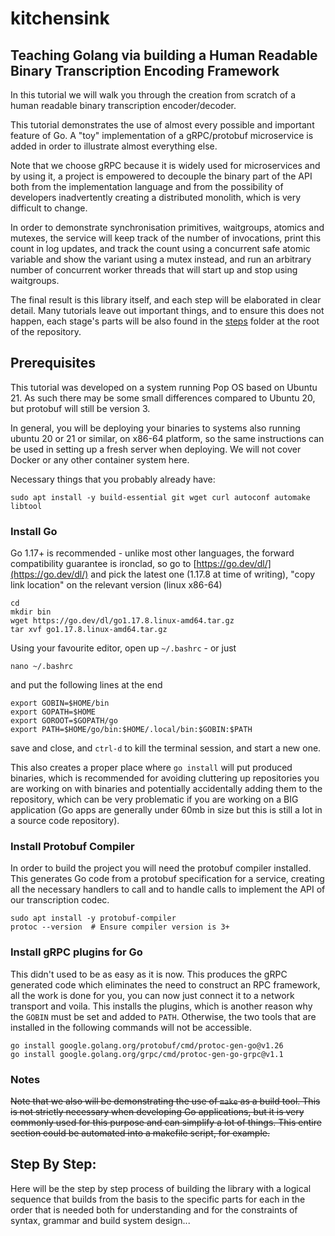 # kitchensink

## Teaching Golang via building a Human Readable Binary Transcription Encoding Framework

In this tutorial we will walk you through the creation from scratch of a human
readable binary transcription encoder/decoder.

This tutorial demonstrates the use of almost every possible and important
feature of Go. A "toy" implementation of a gRPC/protobuf microservice is added
in order to illustrate almost everything else.

Note that we choose gRPC because it is widely used for microservices and by 
using it, a project is empowered to decouple the binary part of the API both 
from the implementation language and from the possibility of developers 
inadvertently creating a distributed monolith, which is very difficult to 
change.

In order to demonstrate synchronisation primitives, waitgroups, atomics and
mutexes, the service will keep track of the number of invocations, print this
count in log updates, and track the count using a concurrent safe atomic
variable and show the variant using a mutex instead, and run an arbitrary number
of concurrent worker threads that will start up and stop using waitgroups.

The final result is this library itself, and each step will be elaborated in
clear detail. Many tutorials leave out important things, and to ensure this does
not happen, each stage's parts will be also found in the [steps](./steps)
folder at the root of the repository.

## Prerequisites

This tutorial was developed on a system running Pop OS based on Ubuntu 21. 
As such there may be some small differences compared to Ubuntu 20, but 
protobuf will still be version 3.

In general, you will be deploying your binaries to systems also running 
ubuntu 20 or 21 or similar, on x86-64 platform, so the same instructions can 
be used in setting up a fresh server when deploying. We will not cover 
Docker or any other container system here.

Necessary things that you probably already have:

    sudo apt install -y build-essential git wget curl autoconf automake libtool

### Install Go

Go 1.17+ is recommended - unlike most other languages, the forward 
compatibility guarantee is ironclad, so go to 
[https://go.dev/dl/](https://go.dev/dl/) and pick the latest one (1.17.8 at 
time of writing), "copy link location" on the relevant version (linux x86-64)

    cd
    mkdir bin 
    wget https://go.dev/dl/go1.17.8.linux-amd64.tar.gz
    tar xvf go1.17.8.linux-amd64.tar.gz

Using your favourite editor, open up `~/.bashrc` - or just 

    nano ~/.bashrc

and put the following lines at the end

    export GOBIN=$HOME/bin
    export GOPATH=$HOME
    export GOROOT=$GOPATH/go
    export PATH=$HOME/go/bin:$HOME/.local/bin:$GOBIN:$PATH

save and close, and `ctrl-d` to kill the terminal session, and start a new one.

This also creates a proper place where `go install` will put produced
binaries, which is recommended for avoiding cluttering up repositories you
are working on with binaries and potentially accidentally adding them to the
repository, which can be very problematic if you are working on a BIG
application (Go apps are generally under 60mb in size but this is still a
lot in a source code repository).

### Install Protobuf Compiler

In order to build the project you will need the protobuf compiler installed. 
This generates Go code from a protobuf specification for a service, creating 
all the necessary handlers to call and to handle calls to implement the API 
of our transcription codec.

    sudo apt install -y protobuf-compiler
    protoc --version  # Ensure compiler version is 3+

### Install gRPC plugins for Go

This didn't used to be as easy as it is now. This produces the gRPC 
generated code which eliminates the need to construct an RPC framework, all 
the work is done for you, you can now just connect it to a network transport 
and voila. This installs the plugins, which is another reason why the 
`GOBIN` must be set and added to `PATH`. Otherwise, the two tools that are 
installed in the following commands will not be accessible.

    go install google.golang.org/protobuf/cmd/protoc-gen-go@v1.26
    go install google.golang.org/grpc/cmd/protoc-gen-go-grpc@v1.1

### Notes

~~Note that we also will be demonstrating the use of `make` as a build tool. 
This is not strictly necessary when developing Go applications, but it is 
very commonly used for this purpose and can simplify a lot of things. This 
entire section could be automated into a makefile script, for example.~~

## Step By Step:

Here will be the step by step process of building the library with a logical
sequence that builds from the basis to the specific parts for each in the order
that is needed both for understanding and for the constraints of syntax, grammar
and build system design...
